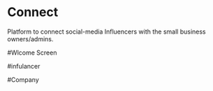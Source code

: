 # Connect
Platform to connect social-media Influencers with the small business owners/admins.

#Wlcome Screen

#infulancer

#Company
